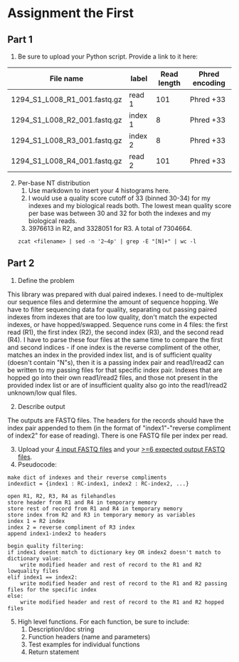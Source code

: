 # Assignment the First

## Part 1
1. Be sure to upload your Python script. Provide a link to it here:

| File name | label | Read length | Phred encoding |
|---|---|---|---|
| 1294_S1_L008_R1_001.fastq.gz | read 1 | 101 | Phred +33 |
| 1294_S1_L008_R2_001.fastq.gz | index 1 | 8 | Phred +33 |
| 1294_S1_L008_R3_001.fastq.gz | index 2 | 8 | Phred +33 |
| 1294_S1_L008_R4_001.fastq.gz | read 2 | 101 | Phred +33 |

2. Per-base NT distribution
    1. Use markdown to insert your 4 histograms here.
    2. I would use a quality score cutoff of 33 (binned 30-34) for my indexes and my biological reads both. The lowest mean quality score per base was between 30 and 32 for both the indexes and my biological reads. 
    3. 3976613 in R2, and 3328051 for R3. A total of 7304664. 
    ```
    zcat <filename> | sed -n '2~4p' | grep -E "[N]+" | wc -l 
    ```

## Part 2
1. Define the problem

This library was prepared with dual paired indexes. I need to de-multiplex our sequence files and determine the amount of sequence hopping. We have to filter sequencing data for quality, separating out passing paired indexes from indexes that are too low quality, don't match the expected indexes, or have hopped/swapped.
Sequence runs come in 4 files: the first read (R1), the first index (R2), the second index (R3), and the second read (R4). I have to parse these four files at the same time to compare the first and second indices - if one index is the reverse compliment of the other, matches an index in the provided index list, and is of sufficient quality (doesn't contain "N"s), then it is a passing index pair and read1/read2 can be written to my passing files for that specific index pair. Indexes that are hopped go into their own read1/read2 files, and those not present in the provided index list or are of insufficient quality also go into the read1/read2 unknown/low qual files.

2. Describe output

The outputs are FASTQ files. The headers for the records should have the index pair appended to them (in the format of "index1"-"reverse compliment of index2" for ease of reading). There is one FASTQ file per index per read.  

3. Upload your [4 input FASTQ files](../TEST-input_FASTQ) and your [>=6 expected output FASTQ files](../TEST-output_FASTQ).
4. Pseudocode: 
```
make dict of indexes and their reverse compliments 
indexdict = {index1 : RC-index1, index2 : RC-index2, ...}

open R1, R2, R3, R4 as filehandles
store header from R1 and R4 in temporary memory 
store rest of record from R1 and R4 in temporary memory 
store index from R2 and R3 in temporary memory as variables
index 1 = R2 index
index 2 = reverse compliment of R3 index 
append index1-index2 to headers 

begin quality filtering: 
if index1 doesnt match to dictionary key OR index2 doesn't match to dictionary value: 
	write modified header and rest of record to the R1 and R2 lowquality files
elif index1 == index2:
	write modified header and rest of record to the R1 and R2 passing files for the specific index
else: 
	write modified header and rest of record to the R1 and R2 hopped files 

```

5. High level functions. For each function, be sure to include:
    1. Description/doc string
    2. Function headers (name and parameters)
    3. Test examples for individual functions
    4. Return statement
